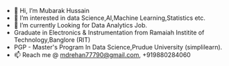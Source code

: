 - 👋 Hi, I’m Mubarak Hussain
- 👀 I’m interested in data Science,AI,Machine Learning,Statistics etc.
- 🌱 I’m currently Looking for Data Analytics Job.
- Graduate in Electronics & Instrumentation from Ramaiah Institite of Technology,Banglore (RIT)
- PGP - Master's Program In Data Science,Prudue University (simplilearn).
- 📫 Reach me @ mdrehan77790@gmail.com, +919880284060

<!---
Mubarakhussain1/Mubarakhussain1 is a ✨ special ✨ repository because its `README.md` (this file) appears on your GitHub profile.
You can click the Preview link to take a look at your changes.
--->

